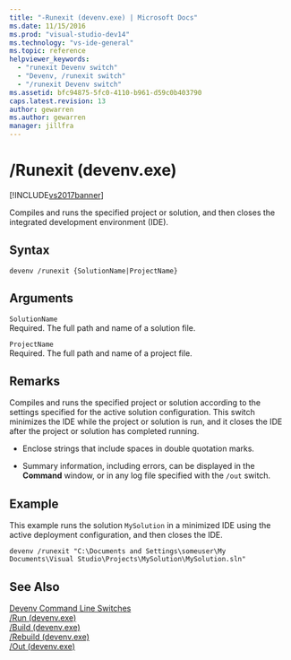 ```yaml
---
title: "-Runexit (devenv.exe) | Microsoft Docs"
ms.date: 11/15/2016
ms.prod: "visual-studio-dev14"
ms.technology: "vs-ide-general"
ms.topic: reference
helpviewer_keywords: 
  - "runexit Devenv switch"
  - "Devenv, /runexit switch"
  - "/runexit Devenv switch"
ms.assetid: bfc94875-5fc0-4110-b961-d59c0b403790
caps.latest.revision: 13
author: gewarren
ms.author: gewarren
manager: jillfra
---
```

# /Runexit (devenv.exe)
[!INCLUDE[vs2017banner](../../includes/vs2017banner.md)]

  
Compiles and runs the specified project or solution, and then closes the integrated development environment (IDE).  
  
## Syntax  
  
```  
devenv /runexit {SolutionName|ProjectName}  
```  
  
## Arguments  
 `SolutionName`  
 Required. The full path and name of a solution file.  
  
 `ProjectName`  
 Required. The full path and name of a project file.  
  
## Remarks  
 Compiles and runs the specified project or solution according to the settings specified for the active solution configuration. This switch minimizes the IDE while the project or solution is run, and it closes the IDE after the project or solution has completed running.  
  
-   Enclose strings that include spaces in double quotation marks.  
  
-   Summary information, including errors, can be displayed in the **Command** window, or in any log file specified with the `/out` switch.  
  
## Example  
 This example runs the solution `MySolution` in a minimized IDE using the active deployment configuration, and then closes the IDE.  
  
```  
devenv /runexit "C:\Documents and Settings\someuser\My Documents\Visual Studio\Projects\MySolution\MySolution.sln"  
```  
  
## See Also  
 [Devenv Command Line Switches](../../ide/reference/devenv-command-line-switches.md)   
 [/Run (devenv.exe)](../../ide/reference/run-devenv-exe.md)   
 [/Build (devenv.exe)](../../ide/reference/build-devenv-exe.md)   
 [/Rebuild (devenv.exe)](../../ide/reference/rebuild-devenv-exe.md)   
 [/Out (devenv.exe)](../../ide/reference/out-devenv-exe.md)
